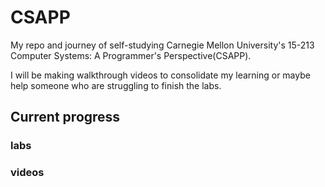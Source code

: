 # CSAPP
My repo and journey of self-studying Carnegie Mellon University's 15-213 Computer Systems: A Programmer's Perspective(CSAPP). 

I will be making walkthrough videos to consolidate my learning or maybe help someone who are struggling to finish the labs.

## Current progress
### labs

### videos

